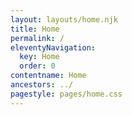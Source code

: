 ```yaml
---
layout: layouts/home.njk
title: Home
permalink: /
eleventyNavigation:
  key: Home
  order: 0
contentname: Home
ancestors: ../
pagestyle: pages/home.css
---
```



